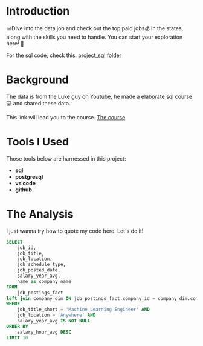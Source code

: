 # Introduction
📊Dive into the data job and check out the top paid jobs💰 in the states, along with the skills you need to handle. You can start your exploration here! 🚀

For the sql code, check this: [project_sql folder](/project_sql/)
# Background
The data is from the Luke guy on Youtube, he made a elaborate sql course💻 and shared these data. 

This link will lead you to the course. [The course](https://youtu.be/7mz73uXD9DA?si=e7Qy6qF9z7U_DYD0)
# Tools I Used
Those tools below are harnessed in this project:
- **sql**
- **postgresql**
- **vs code**
- **github**
# The Analysis
I just wanna try how to quote my code here. Let's do it!
```sql
SELECT
    job_id,
    job_title,
    job_location,
    job_schedule_type,
    job_posted_date,
    salary_year_avg,
    name as company_name
FROM
    job_postings_fact
left join company_dim ON job_postings_fact.company_id = company_dim.company_id
WHERE
    job_title_short = 'Machine Learning Engineer' AND
    job_location = 'Anywhere' AND
    salary_year_avg IS NOT NULL
ORDER BY
    salary_hour_avg DESC
LIMIT 10
```